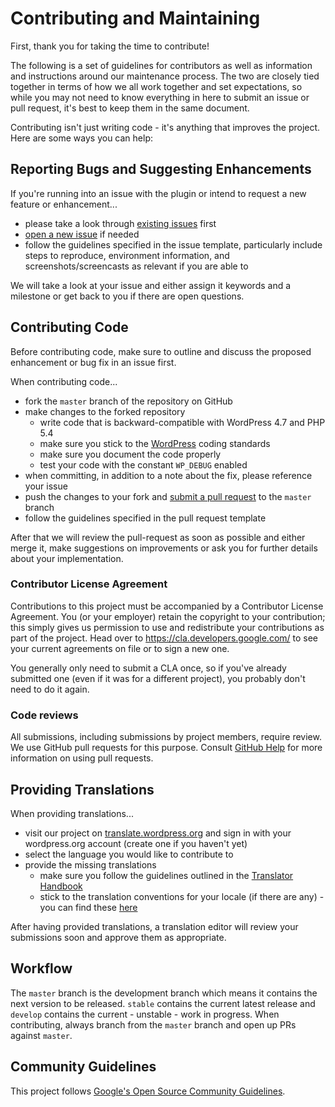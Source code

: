 # Contributing and Maintaining

First, thank you for taking the time to contribute!

The following is a set of guidelines for contributors as well as information and instructions around our maintenance process. The two are closely tied together in terms of how we all work together and set expectations, so while you may not need to know everything in here to submit an issue or pull request, it's best to keep them in the same document.

Contributing isn't just writing code - it's anything that improves the project. Here are some ways you can help:

## Reporting Bugs and Suggesting Enhancements

If you're running into an issue with the plugin or intend to request a new feature or enhancement...

* please take a look through [existing issues](https://github.com/google/site-kit-wp/issues) first
* [open a new issue](https://github.com/google/site-kit-wp/issues/new) if needed
* follow the guidelines specified in the issue template, particularly include steps to reproduce, environment information, and screenshots/screencasts as relevant if you are able to

We will take a look at your issue and either assign it keywords and a milestone or get back to you if there are open questions.

## Contributing Code

Before contributing code, make sure to outline and discuss the proposed enhancement or bug fix in an issue first.

When contributing code...

* fork the `master` branch of the repository on GitHub
* make changes to the forked repository
    * write code that is backward-compatible with WordPress 4.7 and PHP 5.4
    * make sure you stick to the [WordPress](https://make.wordpress.org/core/handbook/best-practices/coding-standards/) coding standards
    * make sure you document the code properly
    * test your code with the constant `WP_DEBUG` enabled
* when committing, in addition to a note about the fix, please reference your issue
* push the changes to your fork and [submit a pull request](https://github.com/google/site-kit-wp/compare) to the `master` branch
* follow the guidelines specified in the pull request template

After that we will review the pull-request as soon as possible and either merge it, make suggestions on improvements or ask you for further details about your implementation.

### Contributor License Agreement

Contributions to this project must be accompanied by a Contributor License
Agreement. You (or your employer) retain the copyright to your contribution;
this simply gives us permission to use and redistribute your contributions as
part of the project. Head over to <https://cla.developers.google.com/> to see
your current agreements on file or to sign a new one.

You generally only need to submit a CLA once, so if you've already submitted one
(even if it was for a different project), you probably don't need to do it
again.

### Code reviews

All submissions, including submissions by project members, require review. We
use GitHub pull requests for this purpose. Consult
[GitHub Help](https://help.github.com/articles/about-pull-requests/) for more
information on using pull requests.

## Providing Translations

When providing translations...

* visit our project on [translate.wordpress.org](https://translate.wordpress.org/projects/wp-plugins/google-site-kit) and sign in with your wordpress.org account (create one if you haven't yet)
* select the language you would like to contribute to
* provide the missing translations
    * make sure you follow the guidelines outlined in the [Translator Handbook](https://make.wordpress.org/polyglots/handbook/translating/expectations/)
    * stick to the translation conventions for your locale (if there are any) - you can find these [here](https://make.wordpress.org/polyglots/handbook/tools/list-of-glossaries-per-locale/)

After having provided translations, a translation editor will review your submissions soon and approve them as appropriate.

## Workflow

The `master` branch is the development branch which means it contains the next version to be released. `stable` contains the current latest release and `develop` contains the current - unstable - work in progress. When contributing, always branch from the `master` branch and open up PRs against `master`.

## Community Guidelines

This project follows
[Google's Open Source Community Guidelines](https://opensource.google.com/conduct/).
